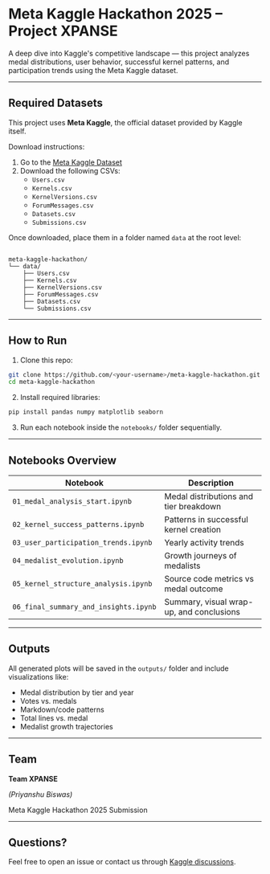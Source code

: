 # Meta Kaggle Hackathon 2025 – Project XPANSE

A deep dive into Kaggle's competitive landscape — this project analyzes medal distributions, user behavior, successful kernel patterns, and participation trends using the Meta Kaggle dataset.


---

## Required Datasets

This project uses **Meta Kaggle**, the official dataset provided by Kaggle itself.

Download instructions:

1. Go to the [Meta Kaggle Dataset](https://www.kaggle.com/datasets/kaggle/meta-kaggle)
2. Download the following CSVs:
   - `Users.csv`
   - `Kernels.csv`
   - `KernelVersions.csv`
   - `ForumMessages.csv`
   - `Datasets.csv`
   - `Submissions.csv`

Once downloaded, place them in a folder named `data` at the root level:

```

meta-kaggle-hackathon/
└── data/
    ├── Users.csv
    ├── Kernels.csv
    ├── KernelVersions.csv
    ├── ForumMessages.csv
    ├── Datasets.csv
    └── Submissions.csv

````

---

## How to Run

1. Clone this repo:

```bash
git clone https://github.com/<your-username>/meta-kaggle-hackathon.git
cd meta-kaggle-hackathon
````

2. Install required libraries:

```bash
pip install pandas numpy matplotlib seaborn
```

3. Run each notebook inside the `notebooks/` folder sequentially.

---

## Notebooks Overview

| Notebook                              | Description                              |
| ------------------------------------- | ---------------------------------------- |
| `01_medal_analysis_start.ipynb`       | Medal distributions and tier breakdown   |
| `02_kernel_success_patterns.ipynb`    | Patterns in successful kernel creation   |
| `03_user_participation_trends.ipynb`  | Yearly activity trends                   |
| `04_medalist_evolution.ipynb`         | Growth journeys of medalists             |
| `05_kernel_structure_analysis.ipynb`  | Source code metrics vs medal outcome     |
| `06_final_summary_and_insights.ipynb` | Summary, visual wrap-up, and conclusions |

---

## Outputs

All generated plots will be saved in the `outputs/` folder and include visualizations like:

* Medal distribution by tier and year
* Votes vs. medals
* Markdown/code patterns
* Total lines vs. medal
* Medalist growth trajectories

---

## Team

**Team XPANSE**

*(Priyanshu Biswas)*



Meta Kaggle Hackathon 2025 Submission

---

## Questions?

Feel free to open an issue or contact us through [Kaggle discussions](https://www.kaggle.com/competitions/meta-kaggle-hackathon/discussion).

```
